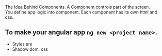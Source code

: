 The Idea Behind Components.
A Component controls part of the screen.
You define app logic into component.
Each component has its own html and css..

## To make your angular app `ng new <project name>`.

- Styles are
- Shadow dom. css
